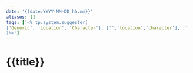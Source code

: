 ```yaml
---
date: '{{date:YYYY-MM-DD hh.mm}}'
aliases: []
tags: ['<% tp.system.suggester(
['Generic', 'Location', 'Character'], ['','location','character'], ''
)%>']
---
```


# {{title}}
